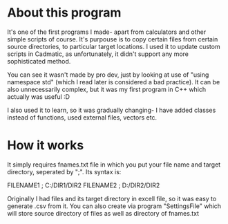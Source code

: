 # About this program

It's one of the first programs I made- apart from calculators and other simple scripts of course. It's purpouse is to copy certain files from certain source directories, to particular target locations. I used it to update custom scripts in Cadmatic, as unfortunately, it didn't support any more sophisticated method.

You can see it wasn't made by pro dev, just by looking at use of "using namespace std" (which I read later is considered a bad practice). It can be also unnecessarily complex, but it was my first program in C++ which actually was useful :D 

I also used it to learn, so it was gradually changing- I have added classes instead of functions, used external files, vectors etc.

# How it works

It simply requires fnames.txt file in which you put your file name and target directory, seperated by ";". Its syntax is:

FILENAME1 ; C:/DIR1/DIR2
FILENAME2 ; D:/DIR2/DIR2

Originally I had files and its target directory in excell file, so it was easy to generate .csv from it. You can also create via program "SettingsFile" which will store source directory of files as well as directory of fnames.txt



